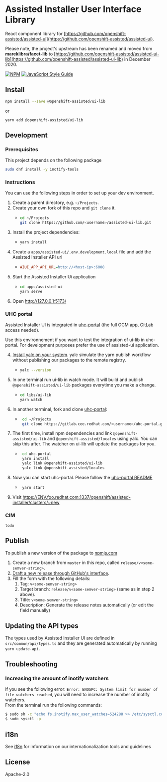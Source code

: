 # Assisted Installer User Interface Library

React component library for
[https://github.com/openshift-assisted/assisted-ui](https://github.com/openshift-assisted/assisted-ui).

Please note, the project's upstream has been renamed and moved from **mareklibra/facet-lib** to
[https://github.com/openshift-assisted/assisted-ui-lib](https://github.com/openshift-assisted/assisted-ui-lib)
in December 2020.

[![NPM](https://img.shields.io/npm/v/openshift-assisted-ui-lib.svg)](https://www.npmjs.com/package/openshift-assisted-ui-lib)
[![JavaScript Style Guide](https://img.shields.io/badge/code_style-standard-brightgreen.svg)](https://standardjs.com)

## Install

```bash
npm install --save @openshift-assisted/ui-lib
```

or

```
yarn add @openshift-assisted/ui-lib
```

## Development

### Prerequisites

This project depends on the following package

```bash
sudo dnf install -y inotify-tools
```

### Instructions

You can use the following steps in order to set up your dev environment.

1. Create a parent directory, e.g. `~/Projects`.
2. Create your own fork of this repo and `git clone` it.
   - ```bash
     cd ~/Projects
     git clone https://github.com/<username>/assisted-ui-lib.git
     ```
3. Install the project dependencies:
   - ```bash
     yarn install
     ```
4. Create a `apps/assisted-ui/.env.development.local` file and add the Assisted Installer API url
   - ```ini
     AIUI_APP_API_URL=http://<host-ip>:6008
     ```
5. Start the Assisted Installer Ui application
   - ```bash
     cd apps/assisted-ui
     yarn serve
     ```
6. Open http://127.0.0.1:5173/

### UHC portal

Assisted Installer UI is integrated in [uhc-portal](https://gitlab.cee.redhat.com/service/uhc-portal.git) (the full OCM app, GitLab access needed).

Use this environnement if you want to test the integration of ui-lib in uhc-portal. For development purposes prefer the use of assisted-ui application.

4. [Install yalc on your system](https://github.com/wclr/yalc#installation). yalc simulate the yarn publish workflow without publishing our packages to the remote registry.

   - ```bash
     yalc --version
     ```

5. In one terminal run ui-lib in watch mode. It will build and publish `@openshift-assisted/ui-lib` packages everytime you make a change.

   - ```bash
     cd libs/ui-lib
     yarn watch
     ```

6. In another terminal, fork and clone [uhc-portal](https://gitlab.cee.redhat.com/service/uhc-portal.git):

   - ```bash
      cd ~/Projects
      git clone https://gitlab.cee.redhat.com/<username>/uhc-portal.git
     ```

7. The first time, install npm dependencies and link `@openshift-assisted/ui-lib` and `@openshift-assisted/locales` using yalc. You can skip this after. The watcher on ui-lib will update the packages for you.

   - ```bash
      cd uhc-portal
      yarn install
      yalc link @openshift-assisted/ui-lib
      yalc link @openshift-assisted/locales
     ```

8. Now you can start uhc-portal. Please follow the [uhc-portal README](https://gitlab.cee.redhat.com/service/uhc-portal/-/blob/master/README.md)

   - ```bash
      yarn start
     ```

9. Visit https://ENV.foo.redhat.com:1337/openshift/assisted-installer/clusters/~new

### CIM

    todo

## Publish

To publish a new version of the package to
[npmjs.com](https://www.npmjs.com/package/openshift-assisted-ui-lib)

1. Create a new branch from `master` in this repo, called `release/v<some-semver-string>`.
2. [Draft a new release through GitHub's interface](https://github.com/openshift-assisted/assisted-ui-lib/releases/new).
3. Fill the form with the following details:
   1. Tag: `v<some-semver-string>`
   2. Target branch: `release/v<some-semver-string>` (same as in step 2 above).
   3. Title: `v<some-semver-string>`
   4. Description: Generate the release notes automatically (or edit the field manually)

## Updating the API types

The types used by Assisted Installer UI are defined in `src/common/api/types.ts` and they are
generated automatically by running `yarn update-api`.

## Troubleshooting

### Increasing the amount of inotify watchers

If you see the following error: `Error: ENOSPC: System limit for number of file watchers reached`,
you will need to increase the number of inotify watchers.  
From the terminal run the following commands:

```bash
$ sudo sh -c "echo fs.inotify.max_user_watches=524288 >> /etc/sysctl.conf"
$ sudo sysctl -p
```

## i18n

See [i18n](I18N.md) for information on our internationalization tools and guidelines

## License

Apache-2.0
